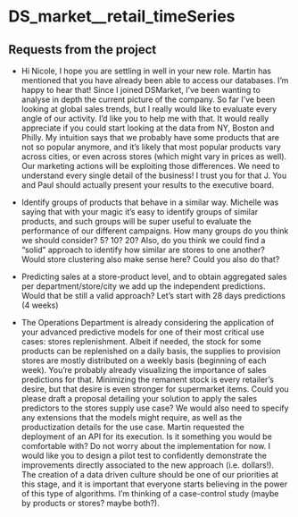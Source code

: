 # DS_market__retail_timeSeries

## Requests from the project

- Hi Nicole, I hope you are settling in well in your new role. Martin has mentioned that you have already been able to access our databases. I’m happy to hear that! Since I joined DSMarket, I’ve been wanting to analyse in depth the current picture of the company. So far I’ve been looking at global sales trends, but I really would like to evaluate every angle of our activity. I’d like you to help me with that. It would really appreciate if you could start looking at the data from NY, Boston and Philly. My intuition says that we probably have some products that are not so popular anymore, and it’s likely that most popular products vary across cities, or even across stores (which might vary in prices as well). Our marketing actions will be exploiting those differences. We need to understand every single detail of the business! I trust you for that J. You and Paul should actually present your results to the executive board. 

- Identify groups of products that behave in a similar way. Michelle was saying that with your magic it’s easy to identify groups of similar products, and such groups will be super useful to evaluate the performance of our different campaigns. How many groups do you think we should consider? 5? 10? 20? Also, do you think we could find a “solid” approach to identify how similar are stores to one another? Would store clustering also make sense here? Could you also do that?

- Predicting sales at a store-product level, and to obtain aggregated sales per department/store/city we add up the independent predictions. Would that be still a valid approach? Let’s start with 28 days predictions (4 weeks)

- The Operations Department is already considering the application of your advanced predictive models for one of their most critical use cases: stores replenishment. Albeit if needed, the stock for some products can be replenished on a daily basis, the supplies to provision stores are mostly distributed on a weekly basis (beginning of each week). You’re probably already visualizing the importance of sales predictions for that. Minimizing the remanent stock is every retailer’s desire, but that desire is even stronger for supermarket items. Could you please draft a proposal detailing your solution to apply the sales predictors to the stores supply use case? We would also need to specify any extensions that the models might require, as well as the productization details for the use case. Martin requested the deployment of an API for its execution. Is it something you would be comfortable with? Do not worry about the implementation for now. I would like you to design a pilot test to confidently demonstrate the improvements directly associated to the new approach (i.e. dollars!). The creation of a data driven culture should be one of our priorities at this stage, and it is important that everyone starts believing in the power of this type of algorithms. I’m thinking of a case-control study (maybe by products or stores? maybe both?).
